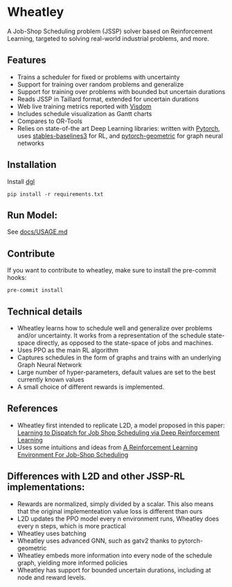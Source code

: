 # Wheatley 

A Job-Shop Scheduling problem (JSSP) solver based on Reinforcement Learning, targeted to solving real-world industrial problems, and more.

## Features
- Trains a scheduler for fixed or problems with uncertainty
- Support for training over random problems and generalize
- Support for training over problems with bounded but uncertain durations
- Reads JSSP in Taillard format, extended for uncertain durations
- Web live training metrics reported with [Visdom]()
- Includes schedule visualization as Gantt charts
- Compares to OR-Tools
- Relies on state-of-the art Deep Learning libraries: written with [Pytorch](), uses [stables-baselines3]() for RL, and [pytorch-geometric]() for graph neural networks

## Installation
Install [dgl](https://www.dgl.ai/pages/start.html)

```
pip install -r requirements.txt
```

## Run Model:

See [docs/USAGE.md](docs/USAGE.md)

## Contribute
If you want to contribute to wheatley, make sure to install the pre-commit hooks:
```
pre-commit install
```

## Technical details
- Wheatley learns how to schedule well and generalize over problems and/or uncertainty. It works from a representation of the schedule state-space directly, as opposed to the state-space of jobs and machines.
- Uses PPO as the main RL algorithm
- Captures schedules in the form of graphs and trains with an underlying Graph Neural Network
- Large number of hyper-parameters, default values are set to the best currently known values
- A small choice of different rewards is implemented.

## References
- Wheatley first intended to replicate L2D, a model proposed in this paper:
[Learning to Dispatch for Job Shop Scheduling via Deep Reinforcement Learning](https://arxiv.org/pdf/2010.12367)
- Uses some intuitions and ideas from [A Reinforcement Learning Environment For Job-Shop Scheduling](https://arxiv.org/abs/2104.03760)

## Differences with L2D and other JSSP-RL implementations:
 - Rewards are normalized, simply divided by a scalar. This also means that the 
 original implementeation value loss is different than ours
 - L2D updates the PPO model every n environment runs, Wheatley does every n steps, which is more practical
 - Wheatley uses batching
 - Wheatley uses advanced GNN, such as gatv2 thanks to pytorch-geometric
 - Wheatley embeds more information into every node of the schedule graph, yielding more informed policies
 - Wheatley has support for bounded uncertain durations, including at node and reward levels.


